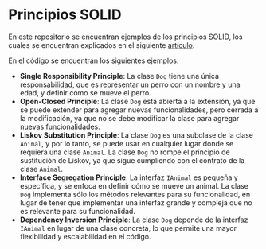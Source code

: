# Principios SOLID
En este repositorio se encuentran ejemplos de los principios SOLID, los cuales se encuentran explicados en el siguiente [artículo](https://www.freecodecamp.org/espanol/news/los-principios-solid-explicados-en-espanol/).

En el código se encuentran los siguientes ejemplos:
- **Single Responsibility Principle**: La clase `Dog` tiene una única responsabilidad, que es representar un perro con un nombre y una edad, y definir cómo se mueve el perro.
- **Open-Closed Principle**: La clase `Dog` está abierta a la extensión, ya que se puede extender para agregar nuevas funcionalidades, pero cerrada a la modificación, ya que no se debe modificar la clase para agregar nuevas funcionalidades.
- **Liskov Substitution Principle**: La clase `Dog` es una subclase de la clase `Animal`, y por lo tanto, se puede usar en cualquier lugar donde se requiera una clase `Animal`. La clase `Dog` no rompe el principio de sustitución de Liskov, ya que sigue cumpliendo con el contrato de la clase `Animal`.
- **Interface Segregation Principle**: La interfaz `IAnimal` es pequeña y específica, y se enfoca en definir cómo se mueve un animal. La clase `Dog` implementa sólo los métodos relevantes para su funcionalidad, en lugar de tener que implementar una interfaz grande y compleja que no es relevante para su funcionalidad.
- **Dependency Inversion Principle**: La clase `Dog` depende de la interfaz `IAnimal` en lugar de una clase concreta, lo que permite una mayor flexibilidad y escalabilidad en el código.